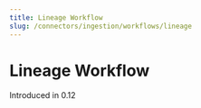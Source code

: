 ```yaml
---
title: Lineage Workflow
slug: /connectors/ingestion/workflows/lineage
---
```


# Lineage Workflow

Introduced in 0.12
